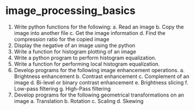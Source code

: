 # image_processing_basics
 
1.	Write python functions for the following:
   a.	Read an image
   b.	Copy the image into another file
   c.	Get the image information
   d.	Find the compression ratio for the copied image
2.	Display the negative of an image using the python 
3.	Write a function for histogram plotting of an image
4.	Write a python program to perform histogram equalization.
5.	Write a function for performing local histogram equalization.
6.	Develop programs for the following image enhancement operations.
   a.	Brightness enhancement
   b.	Contrast enhancement
   c.	Complement of an image
   d.	Bi-level or binary contrast enhancement
   e.	Brightness slicing
   f.	Low-pass filtering
   g.	High-Pass filtering
7.	Develop programs for the following geometrical transformations on an image
   a.	Translation
   b.	Rotation
   c.	Scaling
   d.	Skewing
